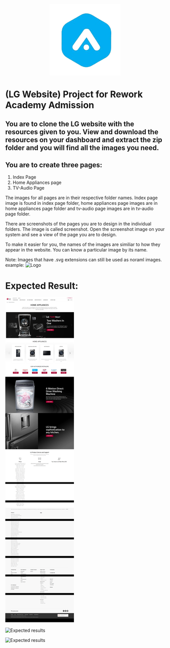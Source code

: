<p align="center">
  <img src="./REWORK-removebg-preview.png" alt="Rework Academy Logo"/>
</p>

# (LG Website) Project for Rework Academy Admission

## You are to clone the LG website with the resources given to you. View and download the resources on your dashboard and extract the zip folder and you will find all the images you need.

## You are to create three pages:
1. Index Page 
2. Home Appliances page 
3. TV-Audio Page

The images for all pages are in their respective folder names. Index page image is found in index page folder, home appliances page images are in home appliances page folder and tv-audio page images are in tv-audio page folder.

There are screenshots of the pages you are to design in the individual folders. The image is called screenshot. Open the screenshot image on your system and see a view of the page you are to design.

To make it easier for you, the names of the images are similiar to how they appear in the website. You can know a particular image by its name.

Note:
Images that have .svg extensions can still be used as noraml images. 
example: <img src="./images/logo.svg" alt="Logo"/>

# Expected Result: 
![Expected results](./screenshot.png)

![Expected results](./screenshot2.png)

![Expected results](./screenshot3.png)

